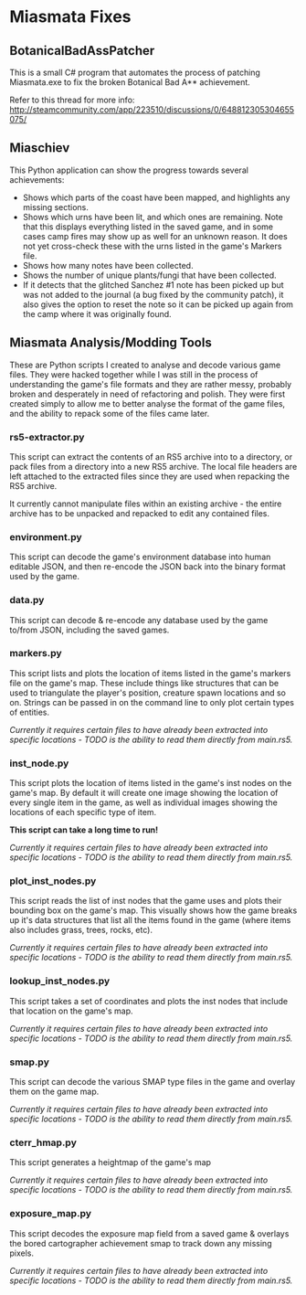 Miasmata Fixes
==============

BotanicalBadAssPatcher
----------------------
This is a small C# program that automates the process of patching Miasmata.exe
to fix the broken Botanical Bad A\*\* achievement.

Refer to this thread for more info:
<http://steamcommunity.com/app/223510/discussions/0/648812305304655075/>

Miaschiev
---------
This Python application can show the progress towards several achievements:
- Shows which parts of the coast have been mapped, and highlights any missing
  sections.
- Shows which urns have been lit, and which ones are remaining. Note that this
  displays everything listed in the saved game, and in some cases camp fires
  may show up as well for an unknown reason. It does not yet cross-check these
  with the urns listed in the game's Markers file.
- Shows how many notes have been collected.
- Shows the number of unique plants/fungi that have been collected.
- If it detects that the glitched Sanchez #1 note has been picked up but was
  not added to the journal (a bug fixed by the community patch), it also gives
  the option to reset the note so it can be picked up again from the camp where
  it was originally found.

Miasmata Analysis/Modding Tools
-------------------------------
These are Python scripts I created to analyse and decode various game files.
They were hacked together while I was still in the process of understanding the
game's file formats and they are rather messy, probably broken and desperately
in need of refactoring and polish. They were first created simply to allow me
to better analyse the format of the game files, and the ability to repack some
of the files came later.

### rs5-extractor.py ###
This script can extract the contents of an RS5 archive into to a directory, or
pack files from a directory into a new RS5 archive. The local file headers are
left attached to the extracted files since they are used when repacking the RS5
archive.

It currently cannot manipulate files within an existing archive - the entire
archive has to be unpacked and repacked to edit any contained files.

### environment.py ###
This script can decode the game's environment database into human editable
JSON, and then re-encode the JSON back into the binary format used by the game.

### data.py ###
This script can decode & re-encode any database used by the game to/from JSON,
including the saved games.

### markers.py ###
This script lists and plots the location of items listed in the game's markers
file on the game's map. These include things like structures that can be used
to triangulate the player's position, creature spawn locations and so on.
Strings can be passed in on the command line to only plot certain types of
entities.

_Currently it requires certain files to have already been extracted into
specific locations - TODO is the ability to read them directly from main.rs5._

### inst_node.py ###
This script plots the location of items listed in the game's inst nodes on the
game's map. By default it will create one image showing the location of every
single item in the game, as well as individual images showing the locations of
each specific type of item.

**This script can take a long time to run!**

_Currently it requires certain files to have already been extracted into
specific locations - TODO is the ability to read them directly from main.rs5._

### plot_inst_nodes.py ###
This script reads the list of inst nodes that the game uses and plots their
bounding box on the game's map. This visually shows how the game breaks up it's
data structures that list all the items found in the game (where items also
includes grass, trees, rocks, etc).

_Currently it requires certain files to have already been extracted into
specific locations - TODO is the ability to read them directly from main.rs5._

### lookup_inst_nodes.py ###
This script takes a set of coordinates and plots the inst nodes that include
that location on the game's map.

_Currently it requires certain files to have already been extracted into
specific locations - TODO is the ability to read them directly from main.rs5._

### smap.py ###
This script can decode the various SMAP type files in the game and overlay them
on the game map.

_Currently it requires certain files to have already been extracted into
specific locations - TODO is the ability to read them directly from main.rs5._

### cterr_hmap.py ###
This script generates a heightmap of the game's map

_Currently it requires certain files to have already been extracted into
specific locations - TODO is the ability to read them directly from main.rs5._

### exposure_map.py ###
This script decodes the exposure map field from a saved game & overlays the
bored cartographer achievement smap to track down any missing pixels.

_Currently it requires certain files to have already been extracted into
specific locations - TODO is the ability to read them directly from main.rs5._
